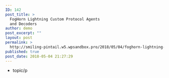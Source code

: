 ```yaml
---
ID: 142
post_title: >
  FogHorn Lightning Custom Protocol Agents
  and Decoders
author: demo
post_excerpt: ""
layout: post
permalink: >
  http://smiling-pintail.w5.wpsandbox.pro/2018/05/04/foghorn-lightning-custom-protocol-agents-and-decoders/
published: true
post_date: 2018-05-04 21:27:29
---
```

- topic/p